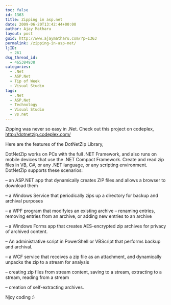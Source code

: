 ```yaml
---
toc: false
id: 1363
title: Zipping in asp.net
date: 2009-06-20T13:42:44+00:00
author: Ajay Matharu
layout: post
guid: http://www.ajaymatharu.com/?p=1363
permalink: /zipping-in-asp-net/
ljID:
  - 261
dsq_thread_id:
  - 465384938
categories:
  - .Net
  - ASP.Net
  - Tip of Week
  - Visual Studio
tags:
  - .Net
  - ASP.Net
  - Technology
  - Visual Studio
  - vs.net
---
```

Zipping was never so easy in .Net. Check out this project on codeplex, http://dotnetzip.codeplex.com/

Here are the features of the DotNetZip Library,
  
DotNetZip works on PCs with the full .NET Framework, and also runs on mobile devices that use the .NET Compact Framework. Create and read zip files in VB, C#, or any .NET language, or any scripting environment. DotNetZip supports these scenarios:
  
&#8211; an ASP.NET app that dynamically creates ZIP files and allows a browser to download them
  
&#8211; a Windows Service that periodically zips up a directory for backup and archival purposes
  
&#8211; a WPF program that modifyies an existing archive &#8211; renaming entries, removing entries from an archive, or adding new entries to an archive
  
&#8211; a Windows Forms app that creates AES-encrypted zip archives for privacy of archived content.
  
&#8211; An administrative script in PowerShell or VBScript that performs backup and archival.
  
&#8211; a WCF service that receives a zip file as an attachment, and dynamically unpacks the zip to a stream for analysis
  
&#8211; creating zip files from stream content, saving to a stream, extracting to a stream, reading from a stream
  
&#8211; creation of self-extracting archives.

Njoy coding <img src="http://www.ajaymatharu.com/wp-includes/images/smilies/simple-smile.png" alt=":)" class="wp-smiley" style="height: 1em; max-height: 1em;" />
